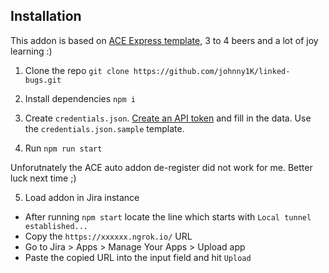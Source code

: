 ## Installation

This addon is based on [ACE Express template](https://bitbucket.org/atlassian/atlassian-connect-express-template/src/master/views/), 3 to 4 beers and a lot of joy learning :)

1. Clone the repo
   `git clone https://github.com/johnny1K/linked-bugs.git`

2. Install dependencies
   `npm i`

3. Create `credentials.json`.
   [Create an API token](https://support.atlassian.com/atlassian-account/docs/manage-api-tokens-for-your-atlassian-account/) and fill in the data. Use the `credentials.json.sample` template.

4. Run
   `npm run start`

Unforutnately the ACE auto addon de-register did not work for me.
Better luck next time ;)

5. Load addon in Jira instance

- After running `npm start` locate the line which starts with `Local tunnel established...`
- Copy the `https://xxxxxx.ngrok.io/` URL
- Go to Jira > Apps > Manage Your Apps > Upload app
- Paste the copied URL into the input field and hit `Upload`
